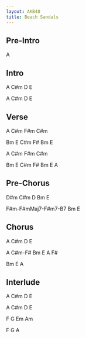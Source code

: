 ```yaml
---
layout: AKB48
title: Beach Sandals
---
```

## Pre-Intro 
A 

## Intro 
A C#m D E 

A C#m D E 

## Verse 
A C#m F#m C#m 

Bm E C#m F# Bm E 

A C#m F#m C#m 

Bm E C#m F# Bm E A 

## Pre-Chorus 
D#m C#m D Bm E 

F#m-F#mMaj7-F#m7-B7 Bm E 

## Chorus 
A C#m D E 

A C#m-F# Bm E A F# 

Bm E A 

## Interlude 
A C#m D E 

A C#m D E 

F G Em Am 

F G A 
